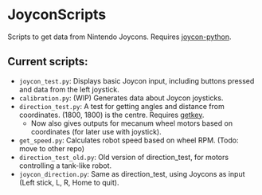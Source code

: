 # JoyconScripts

Scripts to get data from Nintendo Joycons. Requires [joycon-python](https://pypi.org/project/joycon-python/).

## Current scripts:

- `joycon_test.py`: Displays basic Joycon input, including buttons pressed and data from the left joystick.
- `calibration.py`: (WIP) Generates data about Joycon joysticks.
- `direction_test.py`: A test for getting angles and distance from coordinates. (1800, 1800) is the centre. Requires [getkey](https://pypi.org/project/getkey/).
    - Now also gives outputs for mecanum wheel motors based on coordinates (for later use with joystick).
- `get_speed.py`: Calculates robot speed based on wheel RPM. (Todo: move to other repo)
- `direction_test_old.py`: Old version of direction_test, for motors controlling a tank-like robot.
- `joycon_direction.py`: Same as direction_test, using Joycons as input (Left stick, L, R, Home to quit).